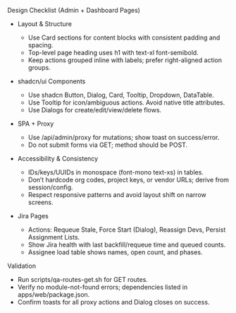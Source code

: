 Design Checklist (Admin + Dashboard Pages)

- Layout & Structure
  - Use Card sections for content blocks with consistent padding and spacing.
  - Top-level page heading uses h1 with text-xl font-semibold.
  - Keep actions grouped inline with labels; prefer right-aligned action groups.

- shadcn/ui Components
  - Use shadcn Button, Dialog, Card, Tooltip, Dropdown, DataTable.
  - Use Tooltip for icon/ambiguous actions. Avoid native title attributes.
  - Use Dialogs for create/edit/view/delete flows.

- SPA + Proxy
  - Use /api/admin/proxy for mutations; show toast on success/error.
  - Do not submit forms via GET; method should be POST.

- Accessibility & Consistency
  - IDs/keys/UUIDs in monospace (font-mono text-xs) in tables.
  - Don’t hardcode org codes, project keys, or vendor URLs; derive from session/config.
  - Respect responsive patterns and avoid layout shift on narrow screens.

- Jira Pages
  - Actions: Requeue Stale, Force Start (Dialog), Reassign Devs, Persist Assignment Lists.
  - Show Jira health with last backfill/requeue time and queued counts.
  - Assignee load table shows names, open count, and phases.

Validation
- Run scripts/qa-routes-get.sh for GET routes.
- Verify no module-not-found errors; dependencies listed in apps/web/package.json.
- Confirm toasts for all proxy actions and Dialog closes on success.


